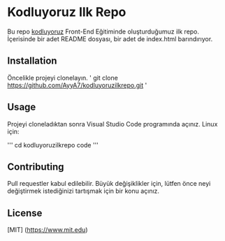 # Kodluyoruz Ilk Repo

Bu repo [kodluyoruz](https://www.kodluyoruz.org) Front-End Eğitiminde oluşturduğumuz ilk repo. İçerisinde bir adet README dosyası, bir adet de index.html barındırıyor.

## Installation

Öncelikle projeyi clonelayın.
' git clone https://github.com/AyyA7/kodluyoruzilkrepo.git '

## Usage

Projeyi cloneladıktan sonra Visual Studio Code programında açınız.
Linux için:

''' cd kodluyoruzilkrepo
code
'''
## Contributing

Pull requestler kabul edilebilir. Büyük değişiklikler için, lütfen önce neyi değiştirmek istediğinizi tartışmak için bir konu açınız.

## License

[MIT] (https://www.mit.edu)
